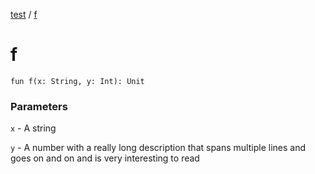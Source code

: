 [test](../index.md) / [f](./f.md)

# f

`fun f(x: String, y: Int): Unit`

### Parameters

`x` - A string

`y` - A number with a really long description that spans multiple lines and goes
    on and on and is very interesting to read